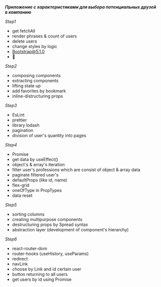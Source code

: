 **_Приложение с характеристиками для выбора потенциальных друзей в компанию_**

_Step1_

- get fetchAll
- render phrases & count of users
- delete users
- change styles by logic
- Bootstrap@5.1.0
- 📝

_Step2_

- composing components
- extracting components
- lifting state up
- add favorites by bookmark
- inline-distructuring props

_Step3_

- EsLint
- prettier
- library lodash
- pagination
- division of user's quantity into pages

_Step4_

- Promise
- get data by useEffect()
- object's & array's iteration
- filter user's professions which are consist of object & array data
- paginate filtered user's
- defaultProps (like id, name)
- flex-grid
- oneOfType in PropTypes
- data reset

_Step5_

- sorting columns
- creating multipurpose components
- destructuring props by Spread syntax
- abstraction layer (development of component's hierarchy)

_Step6_

- react-router-dom
- router-hooks (useHistory, useParams)
- redirect
- navLink
- choose by Link and id certain user
- button returning to all users
- get users by id using Promise

